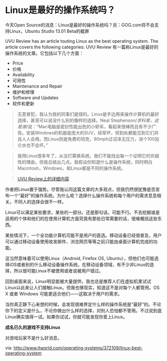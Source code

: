 Linux是最好的操作系统吗？
===================================

今天Open Source的消息：Linux是最好的操作系统吗？另：GOG.com将不会支持Linux，Ubuntu Studio 13.01 Beta的截屏

UVU Review has an article touting Linux as the best operating system. The article covers the following categories:
UVU Review 有一篇称Linux是最好的操作系统的文章。它包括以下几个方面：

- Price
- 价格
- Availability
- 可用性
- Maintenance and Repair
- 维护和修理
- Software and Updates
- 软件和更新

> 无意冒犯，我认为我的同事们是错的。Linux是手边用来操作计算机的最好选择，甚至可以说没什么别的像样的选择。Neal Stephenson/*求科普，这是谁*/说：“Mac电脑是密封性能出色的小轿车，看起来很棒而且有不少广告。安装Windows的机器是庞大的SUV，经常坏，但到处都能见到它们并且人人会用。而Linux则是免费的坦克，90mph过沼泽无压力，进个100加仑水也不会坏。”

> 我用Linux很多年了，从没打算换系统。我们不能找出每一个证明它的优越性的理由，但我总结出几点。我假设你知道什么是操作系统，同时明白Macintosh，Windows，和Linux都是不同的操作系统。

> [UVU Review上的详细内容][1]

作者把Linux置于强势。尽管我认同这篇文章的大多观点，但我仍然很犹豫是否宣布一个“最好”的操作系统。为什么呢？选择什么操作系统和每个用户的需求息息相关。不同人的选择会很不一样。

Linux可以满足某些要求，某些的一部分。还是那句话，可能不行。不去挖掘谁是适用的个体和他们的在使用计算机方面究竟有那些日常需要的话，很难概括这些东西。

某些情况下，一个全功能计算机可能不是用户的首选。移动设备已经很普及，用户可以通过移动设备使用收发邮件、浏览网页等等之前只能由桌面计算机完成的功能。

这当然意味着可以使用Linux（Android, Firefox OS, Ubuntu），但他们也可能选择iOS或者别的什么移动设备操作系统。在移动设备领域，有不少非Linux的选择，所以很可能Linux不被使用或者说被用户错过。

回到桌面来说，Linux明显能被大量提供，我也总是推荐人们在虚拟机里试试Linux以此来让人们接触Linux。但我也够现实，知道这不是对每个人都管用。OS X 或者 Windows 可能更适合他们——这取决于用户的需求。

当你真正静下心来想的时候，会发现很难界定什么样的操作系统是“最好”的。不论你下的定义是什么，不论你做出什么样的选择，对别人恐怕都不管用。不过说到底Linux确实值得一试。如果你试试，你就可能发现你爱上Linux。

**成名已久的游戏不支持Linux**

对游戏玩家不是什么好消息。

[1]:http://www.uvureview.com/2013/09/07/linux-is-clearly-the-superior-operating-system/

via: http://www.itworld.com/operating-systems/372109/linux-best-operating-system

